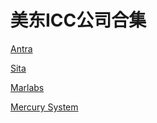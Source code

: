 # 美东ICC公司合集

[Antra](https://antra.com/)

[Sita](https://sitacorp.com/contact-us.html)

[Marlabs](https://www.marlabs.com)

[Mercury System](https://www.mercurysystemsinc.com)
